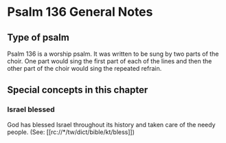 # Psalm 136 General Notes
## Type of psalm

Psalm 136 is a worship psalm. It was written to be sung by two parts of the choir. One part would sing the first part of each of the lines and then the other part of the choir would sing the repeated refrain.

## Special concepts in this chapter

### Israel blessed
God has blessed Israel throughout its history and taken care of the needy people. (See: [[rc://*/tw/dict/bible/kt/bless]])